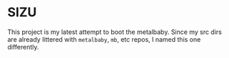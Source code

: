 SIZU
====

This project is my latest attempt to boot the metalbaby.  Since my src
dirs are already littered with `metalbaby`, `mb`, etc repos, I named
this one differently.

